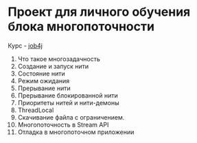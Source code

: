 # Проект для личного обучения блока многопоточности
Курс - [job4j](https://job4j.ru)

1. Что такое многозадачность
2. Создание и запуск нити  
3. Состояние нити
4. Режим ожидания
5. Прерывание нити
6. Прерывание блокированной нити
7. Приоритеты нитей и нити-демоны
9. ThreadLocal
8. Скачивание файла с ограничением.
10. Многопоточность в Stream API
11. Отладка в многопоточном приложении